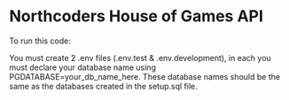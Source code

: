# Northcoders House of Games API

To run this code:

You must create 2 .env files (.env.test & .env.development), in each you must declare your database name using PGDATABASE=your_db_name_here.
These database names should be the same as the databases created in the setup.sql file.